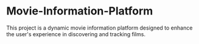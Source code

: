 # Movie-Information-Platform
This project is a dynamic movie information platform designed to enhance the user's experience in discovering and tracking films.
